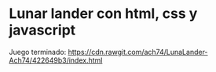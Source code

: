 # Lunar lander con html, css y javascript

Juego terminado: https://cdn.rawgit.com/ach74/LunaLander-Ach74/422649b3/index.html


